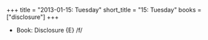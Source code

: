 +++
title = "2013-01-15: Tuesday"
short_title = "15: Tuesday"
books = ["disclosure"]
+++


* Book: Disclosure {E} /f/
